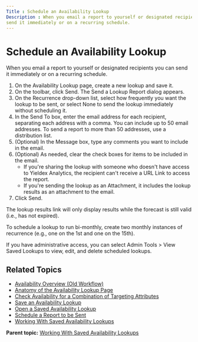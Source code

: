 ```yaml
---
Title : Schedule an Availability Lookup
Description : When you email a report to yourself or designated recipients you can
send it immediately or on a recurring schedule.
---
```



# Schedule an Availability Lookup



When you email a report to yourself or designated recipients you can
send it immediately or on a recurring schedule.

1.  On the Availability Lookup page, create a new lookup and save it.
2.  On the toolbar, click Send.
    The Send a Lookup Report dialog appears.
3.  On the Recurrence drop-down list, select how frequently you want the
    lookup to be sent, or
    select None to send the lookup
    immediately without scheduling it.
4.  In the Send To box, enter the email address for each recipient,
    separating each address with a comma. You can include up to 50 email
    addresses. To send a report to more than 50 addresses, use a
    distribution list. 
5.  (Optional) In the Message box, type any comments you want to include
    in the email. 
6.  (Optional) As needed, clear the check boxes for items to be included
    in the email.
    - If you're sharing the lookup with someone who doesn't have access
      to Yieldex Analytics, the recipient can't receive a URL Link to
      access the report. 
    - If you're sending the lookup as an Attachment, it includes the
      lookup results as an attachment to the email.
7.  Click Send.

The lookup results link will only display results while the forecast is
still valid (i.e., has not expired).

To schedule a lookup to run bi-monthly, create two monthly instances of
recurrence (e.g., one on the 1st and one on the 15th).

If you have administrative access, you can
select Admin Tools \> View Saved
Lookups to view, edit, and delete scheduled lookups.

<div id="ID-000039a9__section_kql_bnj_nwb" >

## Related Topics



- <a href="availability-overview-old-workflow.html"
  class="xref">Availability Overview (Old Workflow)</a>
- <a href="anatomy-of-the-availability-lookup-page.html"
  class="xref">Anatomy of the Availability Lookup Page</a>
- <a
  href="check-availability-for-a-combination-of-targeting-attributes.html"
  class="xref">Check Availability for a Combination of Targeting
  Attributes</a>
- <a href="save-an-availability-lookup.html" class="xref">Save an
  Availability Lookup</a>
- <a href="open-a-saved-availability-lookup.html" class="xref">Open a
  Saved Availability Lookup</a>
- <a href="schedule-a-report-to-be-sent.html" class="xref">Schedule a
  Report to be Sent</a>
- <a href="working-with-saved-availability-lookups.html"
  class="xref">Working With Saved Availability Lookups</a>



<div class="familylinks">

<div class="parentlink">

**Parent topic:**
<a href="../topics/working-with-saved-availability-lookups.html"
class="link">Working With Saved Availability Lookups</a>






